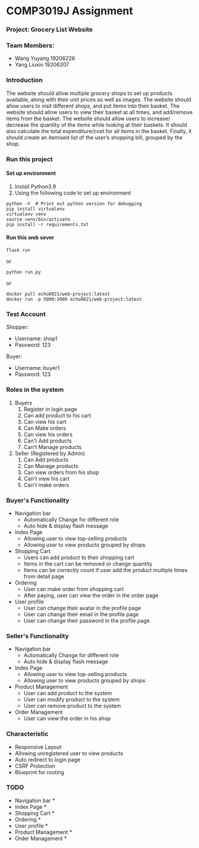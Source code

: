 # COMP3019J Assignment

### Project: Grocery List Website

### Team Members:

* Wang Yuyang 19206226
* Yang Liuxin 19206207

### Introduction

The website should allow multiple grocery shops to set up products available, along with their unit prices as well as images. 
The website should allow users to visit different shops, and put items into their basket. The website should allow users to view their basket at all times, and add/remove items from the basket. 
The website should allow users to increase/ decrease the quantity of the items while looking at their baskets. 
It should also calculate the total expenditure/cost for all items in the basket. 
Finally, it should create an itemised list of the user’s shopping bill, grouped by the shop.


### Run this project

[comment]: <> (### Preview this project &#40;Deployed in Heroku&#41;)

[comment]: <> ([http://comp3019j-web-dev.herokuapp.com/]&#40;http://comp3019j-web-dev.herokuapp.com/&#41;)

#### Set up environment
1. Install Python3.9
2. Using the following code to set up environment
```shell
python -V  # Print out python version for debugging
pip install virtualenv
virtualenv venv
source venv/bin/activate
pip install -r requirements.txt
```

#### Run this web sever

```shell
flask run
```
or

```shell
python run.py
```

or


```shell
docker pull echo0821/web-project:latest 
docker run -p 5000:5000 echo0821/web-project:latest
```

### Test Account

Shopper:
* Username: shop1
* Password: 123

Buyer:
* Username: buyer1
* Password: 123

### Roles in the system
1. Buyers
   1. Register in login page
   2. Can add product to his cart
   3. Can view his cart
   4. Can Make orders 
   5. Can view his orders
   6. Can't Add products
   7. Can't Manage products
2. Seller (Registered by Admin)
   1. Can Add products
   2. Can Manage products 
   3. Can view orders from his shop
   4. Can't view his cart
   5. Can't make orders
   
### Buyer's Functionality
* Navigation bar
  * Automatically Change for different role
  * Auto hide & display flash message
* Index Page
  * Allowing user to view top-selling products
  * Allowing user to view products grouped by shops
* Shopping Cart
  * Users can add product to their shopping cart
  * Items in the cart can be removed or change quantity
  * Items can be correctly count if user add the product multiple times from detail page
* Ordering
  * User can make order from shopping cart
  * After paying, user can view the order in the order page
* User profile
  * User can change their avatar in the profile page
  * User can change their email in the profile page
  * User can change their password in the profile page

### Seller's Functionality
* Navigation bar
  * Automatically Change for different role
  * Auto hide & display flash message
* Index Page
  * Allowing user to view top-selling products
  * Allowing user to view products grouped by shops
* Product Management
  * User can add product to the system
  * User can modify product to the system
  * User can remove product to the system
* Order Management
  * User can view the order in his shop 


### Characteristic

* Responsive Layout
* Allowing unregistered user to view products
* Auto redirect to login page
* CSRF Protection
* Blueprint for routing


### TODO
* Navigation bar
  * 
* Index Page
  * 
* Shopping Cart
  * 
* Ordering
  * 
* User profile
  * 
* Product Management
  * 
* Order Management
  * 
